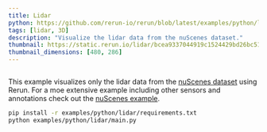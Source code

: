 ```yaml
---
title: Lidar
python: https://github.com/rerun-io/rerun/blob/latest/examples/python/lidar/main.py?speculative-link
tags: [lidar, 3D]
description: "Visualize the lidar data from the nuScenes dataset."
thumbnail: https://static.rerun.io/lidar/bcea9337044919c1524429bd26bc51a3c4db8ccb/480w.png
thumbnail_dimensions: [480, 286]
---
```


<picture>
  <img src="https://static.rerun.io/lidar/bcea9337044919c1524429bd26bc51a3c4db8ccb/full.png" alt="">
  <source media="(max-width: 480px)" srcset="https://static.rerun.io/lidar/bcea9337044919c1524429bd26bc51a3c4db8ccb/480w.png">
  <source media="(max-width: 768px)" srcset="https://static.rerun.io/lidar/bcea9337044919c1524429bd26bc51a3c4db8ccb/768w.png">
  <source media="(max-width: 1024px)" srcset="https://static.rerun.io/lidar/bcea9337044919c1524429bd26bc51a3c4db8ccb/1024w.png">
  <source media="(max-width: 1200px)" srcset="https://static.rerun.io/lidar/bcea9337044919c1524429bd26bc51a3c4db8ccb/1200w.png">
</picture>

This example visualizes only the lidar data from the [nuScenes dataset](https://www.nuscenes.org/) using Rerun. For a moe extensive example including other sensors and annotations check out the [nuScenes example](nuscenes).

```bash
pip install -r examples/python/lidar/requirements.txt
python examples/python/lidar/main.py
```
